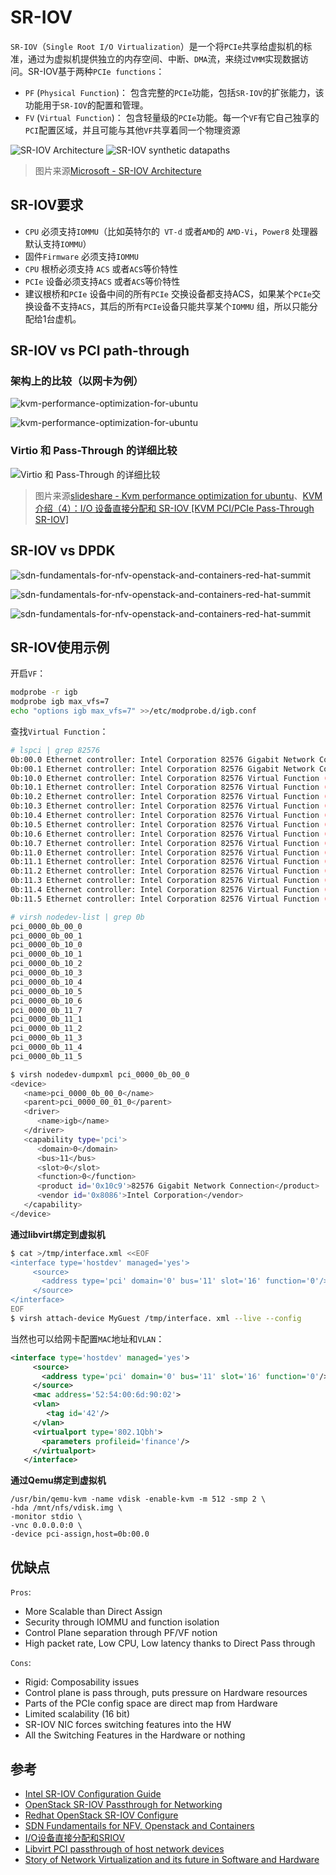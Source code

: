 # SR-IOV

`SR-IOV`（`Single Root I/O Virtualization`）是一个将`PCIe`共享给虚拟机的标准，通过为虚拟机提供独立的内存空间、中断、`DMA`流，来绕过`VMM`实现数据访问。SR-IOV基于两种`PCIe functions`：

- `PF` (`Physical Function`)： 包含完整的`PCIe`功能，包括`SR-IOV`的扩张能力，该功能用于`SR-IOV`的配置和管理。
- `FV` (`Virtual Function`)： 包含轻量级的`PCIe`功能。每一个`VF`有它自己独享的`PCI`配置区域，并且可能与其他`VF`共享着同一个物理资源

![SR-IOV Architecture](images/sriovarchitecture.png)
![SR-IOV synthetic datapaths](images/sriovsynthetic-datapaths.png)

> 图片来源[Microsoft - SR-IOV Architecture](https://docs.microsoft.com/en-us/windows-hardware/drivers/network/sr-iov-architecture)

## SR-IOV要求

- `CPU` 必须支持`IOMMU`（比如英特尔的` VT-d` 或者`AMD`的 `AMD-Vi`，`Power8` 处理器默认支持`IOMMU`）
- 固件`Firmware` 必须支持`IOMMU`
- `CPU` 根桥必须支持 `ACS` 或者`ACS`等价特性
- `PCIe` 设备必须支持`ACS` 或者`ACS`等价特性
- 建议根桥和`PCIe` 设备中间的所有`PCIe` 交换设备都支持ACS，如果某个`PCIe`交换设备不支持`ACS`，其后的所有`PCIe`设备只能共享某个`IOMMU` 组，所以只能分配给1台虚机。

## SR-IOV vs PCI path-through

### 架构上的比较（以网卡为例）
![kvm-performance-optimization-for-ubuntu](images/kvm-performance-optimization-for-ubuntu-17-638.jpg)

![kvm-performance-optimization-for-ubuntu](images/kvm-performance-optimization-for-ubuntu-18-638.jpg)

### Virtio 和 Pass-Through 的详细比较

![Virtio 和 Pass-Through 的详细比较](images/virtio-vs-pass-through.jpg)

> 图片来源[slideshare - Kvm performance optimization for ubuntu](https://www.slideshare.net/janghoonsim/kvm-performance-optimization-for-ubuntu)、[KVM 介绍（4）：I/O 设备直接分配和 SR-IOV [KVM PCI/PCIe Pass-Through SR-IOV]](http://www.cnblogs.com/sammyliu/p/4548194.html)


## SR-IOV vs DPDK


![sdn-fundamentals-for-nfv-openstack-and-containers-red-hat-summit](images/sdn-fundamentals-for-nfv-openstack-and-containers-red-hat-summit-2016-47-638.jpg)

![sdn-fundamentals-for-nfv-openstack-and-containers-red-hat-summit](images/sdn-fundamentals-for-nfv-openstack-and-containers-red-hat-summit-2016-48-638.jpg)

![sdn-fundamentals-for-nfv-openstack-and-containers-red-hat-summit](images/sdn-fundamentals-for-nfv-openstack-and-containers-red-hat-summit-2016-49-638.jpg)

## SR-IOV使用示例

开启`VF`：

```sh
modprobe -r igb
modprobe igb max_vfs=7
echo "options igb max_vfs=7" >>/etc/modprobe.d/igb.conf
```

查找`Virtual Function`：

```sh
# lspci | grep 82576
0b:00.0 Ethernet controller: Intel Corporation 82576 Gigabit Network Connection (rev 01)
0b:00.1 Ethernet controller: Intel Corporation 82576 Gigabit Network Connection(rev 01)
0b:10.0 Ethernet controller: Intel Corporation 82576 Virtual Function (rev 01)
0b:10.1 Ethernet controller: Intel Corporation 82576 Virtual Function (rev 01)
0b:10.2 Ethernet controller: Intel Corporation 82576 Virtual Function (rev 01)
0b:10.3 Ethernet controller: Intel Corporation 82576 Virtual Function (rev 01)
0b:10.4 Ethernet controller: Intel Corporation 82576 Virtual Function (rev 01)
0b:10.5 Ethernet controller: Intel Corporation 82576 Virtual Function (rev 01)
0b:10.6 Ethernet controller: Intel Corporation 82576 Virtual Function (rev 01)
0b:10.7 Ethernet controller: Intel Corporation 82576 Virtual Function (rev 01)
0b:11.0 Ethernet controller: Intel Corporation 82576 Virtual Function (rev 01)
0b:11.1 Ethernet controller: Intel Corporation 82576 Virtual Function (rev 01)
0b:11.2 Ethernet controller: Intel Corporation 82576 Virtual Function (rev 01)
0b:11.3 Ethernet controller: Intel Corporation 82576 Virtual Function (rev 01)
0b:11.4 Ethernet controller: Intel Corporation 82576 Virtual Function (rev 01)
0b:11.5 Ethernet controller: Intel Corporation 82576 Virtual Function (rev 01)

# virsh nodedev-list | grep 0b
pci_0000_0b_00_0
pci_0000_0b_00_1
pci_0000_0b_10_0
pci_0000_0b_10_1
pci_0000_0b_10_2
pci_0000_0b_10_3
pci_0000_0b_10_4
pci_0000_0b_10_5
pci_0000_0b_10_6
pci_0000_0b_11_7
pci_0000_0b_11_1
pci_0000_0b_11_2
pci_0000_0b_11_3
pci_0000_0b_11_4
pci_0000_0b_11_5
```

```sh
$ virsh nodedev-dumpxml pci_0000_0b_00_0
<device>
   <name>pci_0000_0b_00_0</name>
   <parent>pci_0000_00_01_0</parent>
   <driver>
      <name>igb</name>
   </driver>
   <capability type='pci'>
      <domain>0</domain>
      <bus>11</bus>
      <slot>0</slot>
      <function>0</function>
      <product id='0x10c9'>82576 Gigabit Network Connection</product>
      <vendor id='0x8086'>Intel Corporation</vendor>
   </capability>
</device>
```

**通过libvirt绑定到虚拟机**

```sh
$ cat >/tmp/interface.xml <<EOF
<interface type='hostdev' managed='yes'>
     <source>
       <address type='pci' domain='0' bus='11' slot='16' function='0'/>
     </source>
</interface>
EOF
$ virsh attach-device MyGuest /tmp/interface. xml --live --config
```

当然也可以给网卡配置`MAC`地址和`VLAN`：

```xml
<interface type='hostdev' managed='yes'>
     <source>
       <address type='pci' domain='0' bus='11' slot='16' function='0'/>
     </source>
     <mac address='52:54:00:6d:90:02'>
     <vlan>
        <tag id='42'/>
     </vlan>
     <virtualport type='802.1Qbh'>
       <parameters profileid='finance'/>
     </virtualport>
   </interface>
```

**通过Qemu绑定到虚拟机**

```
/usr/bin/qemu-kvm -name vdisk -enable-kvm -m 512 -smp 2 \
-hda /mnt/nfs/vdisk.img \
-monitor stdio \
-vnc 0.0.0.0:0 \
-device pci-assign,host=0b:00.0
```

## 优缺点

`Pros`:

- More Scalable than Direct Assign
- Security through IOMMU and function isolation
- Control Plane separation through PF/VF notion
- High packet rate, Low CPU, Low latency thanks to Direct Pass through

`Cons`:

- Rigid: Composability issues
- Control plane is pass through, puts pressure on Hardware resources
- Parts of the PCIe config space are direct map from Hardware
- Limited scalability (16 bit)
- SR-IOV NIC forces switching features into the HW
- All the Switching Features in the Hardware or nothing

## 参考

- [Intel SR-IOV Configuration Guide](http://www.intel.com/content/www/us/en/embedded/products/networking/xl710-sr-iov-config-guide-gbe-linux-brief.html)
- [OpenStack SR-IOV Passthrough for Networking](https://wiki.openstack.org/wiki/SR-IOV-Passthrough-For-Networking)
- [Redhat OpenStack SR-IOV Configure](https://access.redhat.com/documentation/zh-CN/Red_Hat_Enterprise_Linux_OpenStack_Platform/7/html/Networking_Guide/sec-sr-iov.html)
- [SDN Fundamentails for NFV, Openstack and Containers](http://www.slideshare.net/nyechiel/sdn-fundamentals-for-nfv-open-stack-and-containers-red-hat-summit-20161)
- [I/O设备直接分配和SRIOV](http://www.cnblogs.com/sammyliu/p/4548194.html)
- [Libvirt PCI passthrough of host network devices](http://wiki.libvirt.org/page/Networking#PCI_Passthrough_of_host_network_devices)
- [Story of Network Virtualization and its future in Software and Hardware](http://netdevconf.org/2.1/session.html?jain)
